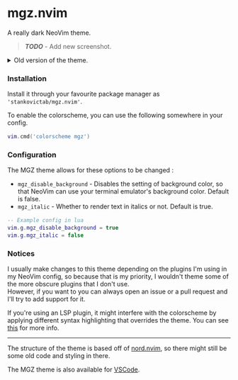 # mgz.nvim

A really dark NeoVim theme.

> ***TODO*** - Add new screenshot.

<details>
<summary> Old version of the theme. </summary>

![old-theme.png](old-theme.png) 
</details>

### Installation

Install it through your favourite package manager as `'stankovictab/mgz.nvim'`.

To enable the colorscheme, you can use the following somewhere in your config.
```lua
vim.cmd('colorscheme mgz')
```

### Configuration

The MGZ theme allows for these options to be changed :
- `mgz_disable_background` - Disables the setting of background color, so that NeoVim can use your terminal emulator's background color. Default is false. 
- `mgz_italic` - Whether to render text in italics or not. Default is true. 

```lua
-- Example config in lua
vim.g.mgz_disable_background = true
vim.g.mgz_italic = false
```

### Notices

I usually make changes to this theme depending on the plugins I'm using in my NeoVim config, 
so because that is my priority, I wouldn't theme some of the more obscure plugins that I don't use.\
However, if you want to you can always open an issue or a pull request and I'll try to add support for it.

If you're using an LSP plugin, it might interfere with the colorscheme by applying different syntax highlighting that overrides the theme. You can see [this](https://www.reddit.com/r/neovim/comments/109vgtl/how_to_disable_highlight_from_lsp/) for more info.

---

The structure of the theme is based off of [nord.nvim](https://github.com/shaunsingh/nord.nvim), so there might still be some old code and styling in there.

The MGZ theme is also available for [VSCode](https://github.com/stankovictab/mgz-dark-theme).
